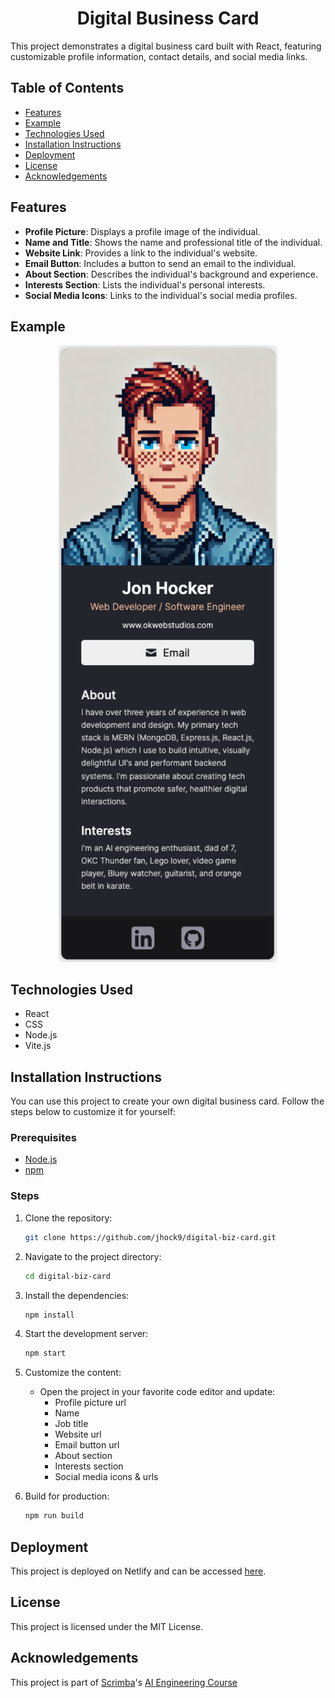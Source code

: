 <h1 align="center">Digital Business Card</h1>

This project demonstrates a digital business card built with React, featuring customizable profile information, contact details, and social media links. 

## Table of Contents
  - [Features](#features)
  - [Example](#example)
  - [Technologies Used](#technologies-used)
  - [Installation Instructions](#installation-instructions)
  - [Deployment](#deployment)
  - [License](#license)
  - [Acknowledgements](#acknowledgements)

## Features
- **Profile Picture**: Displays a profile image of the individual.
- **Name and Title**: Shows the name and professional title of the individual.
- **Website Link**: Provides a link to the individual's website.
- **Email Button**: Includes a button to send an email to the individual.
- **About Section**: Describes the individual's background and experience.
- **Interests Section**: Lists the individual's personal interests.
- **Social Media Icons**: Links to the individual's social media profiles.

## Example
<p align="center">
  <p align="center">
    <a href="https://biz-card-digital.netlify.app/" target="_blank" rel="noopener noreferrer">
      <img src="examples/jon-hocker.png" width="350">
    </a>
  </p>

## Technologies Used
- React
- CSS
- Node.js
- Vite.js

## Installation Instructions
You can use this project to create your own digital business card. Follow the steps below to customize it for yourself:

### Prerequisites
- [Node.js](https://nodejs.org/en/)
- [npm](https://www.npmjs.com/)

### Steps
1. Clone the repository:
   ```sh
   git clone https://github.com/jhock9/digital-biz-card.git
   ```

2. Navigate to the project directory:
   ```sh
   cd digital-biz-card
   ```

3. Install the dependencies:
   ```sh
   npm install
   ```

4. Start the development server:
   ```sh
   npm start
   ```

5. Customize the content:
   - Open the project in your favorite code editor and update:
     - Profile picture url
     - Name
     - Job title
     - Website url
     - Email button url
     - About section
     - Interests section
     - Social media icons & urls

6. Build for production:
   ```sh
   npm run build
   ```
## Deployment
This project is deployed on Netlify and can be accessed [here](https://biz-card-digital.netlify.app/).

## License
This project is licensed under the MIT License.

## Acknowledgements
This project is part of [Scrimba](https://v2.scrimba.com/)'s [AI Engineering Course](https://v2.scrimba.com/the-ai-engineer-path-c02v)
